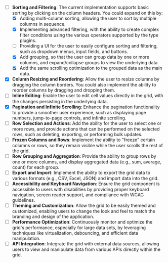 - [ ] **Sorting and Filtering**: The current implementation supports basic sorting by clicking on the column headers. You could expand on this by:
  - [x]  Adding multi-column sorting, allowing the user to sort by multiple columns in sequence.
  - [x]  Implementing advanced filtering, with the ability to create complex filter conditions using the various operators supported by the type plugins.
  - [ ]  Providing a UI for the user to easily configure sorting and filtering, such as dropdown menus, input fields, and buttons.
  - [x]  Add grouping, so that the user can group data by one or more columns, and expand/collapse groups to view the underlying data.
    - [x] Add the same scrolling optimization to the grouped data as the main data.
- [x] **Column Resizing and Reordering**: Allow the user to resize columns by dragging the column borders. You could also implement the ability to reorder columns by dragging and dropping them.
- [ ] **Inline Editing**: Enable the user to edit cell values directly in the grid, with the changes persisting in the underlying data.
- [x] **Pagination and Infinite Scrolling**: Enhance the pagination functionality to provide a smoother user experience, such as displaying page numbers, jump-to-page controls, and infinite scrolling.
- [ ] **Row Selection and Actions**: Add the ability for the user to select one or more rows, and provide actions that can be performed on the selected rows, such as deleting, exporting, or performing bulk updates.
- [ ] **Frozen Columns and Rows**: Implement the ability to "freeze" certain columns or rows, so they remain visible while the user scrolls the rest of the grid.
- [ ] **Row Grouping and Aggregation**: Provide the ability to group rows by one or more columns, and display aggregated data (e.g., sum, average, count) for each group.
- [ ] **Export and Import**: Implement the ability to export the grid data to various formats (e.g., CSV, Excel, JSON) and import data into the grid.
- [ ] **Accessibility and Keyboard Navigation**: Ensure the grid component is accessible to users with disabilities by providing proper keyboard navigation, screen reader support, and compliance with WCAG guidelines.
- [ ] **Theming and Customization**: Allow the grid to be easily themed and customized, enabling users to change the look and feel to match the branding and design of the application.
- [ ] **Performance Optimization**: Continuously monitor and optimize the grid's performance, especially for large data sets, by leveraging techniques like virtualization, debouncing, and efficient data manipulation.
- [ ] **API Integration**: Integrate the grid with external data sources, allowing users to view and manipulate data from various APIs directly within the grid.